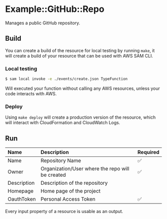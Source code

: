 # Example::GitHub::Repo

Manages a public GitHub repository.

## Build
You can create a build of the resource for local testing by running `make`, it will create
a build of your resource that can be used with AWS SAM CLI.

### Local testing

```bash
$ sam local invoke -e ./events/create.json TypeFunction
```

Will executed your function without calling any AWS resources, unless your code interacts
with AWS.

### Deploy
Using `make deploy` will create a production version of the resource, which will interact
with CloudFormation and CloudWatch Logs.

## Run

| Name | Description | Required |
|:-----|:------------|:---------|
| Name | Repository Name | ✅ |
| Owner | Organization/User where the repo will be created | ✅ |
| Description | Description of the repository | |
| Homepage | Home page of the project | |
| OauthToken | Personal Access Token | ✅ |

Every input property of a resource is usable as an output.
